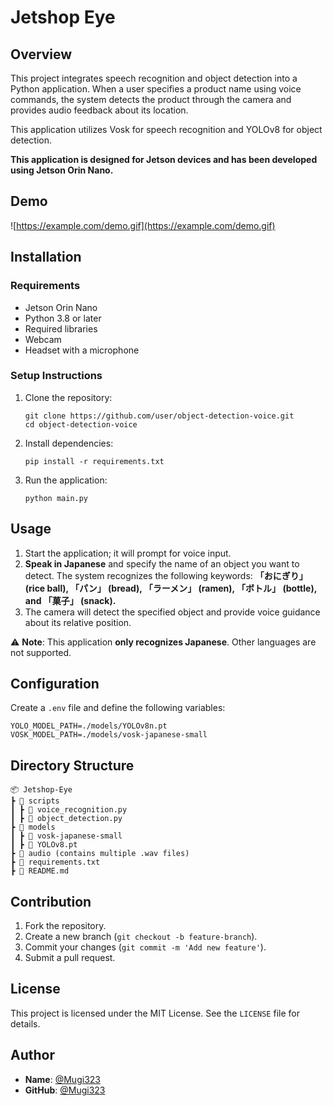 # Jetshop Eye

## Overview

This project integrates speech recognition and object detection into a Python application.
When a user specifies a product name using voice commands, the system detects the product through the camera and provides audio feedback about its location.

This application utilizes Vosk for speech recognition and YOLOv8 for object detection.

**This application is designed for Jetson devices and has been developed using Jetson Orin Nano.**

## Demo

![https://example.com/demo.gif](https://example.com/demo.gif)

## Installation

### Requirements

- Jetson Orin Nano
- Python 3.8 or later
- Required libraries
- Webcam
- Headset with a microphone

### Setup Instructions

1. Clone the repository:
    
    ```
    git clone https://github.com/user/object-detection-voice.git
    cd object-detection-voice
    ```
    
2. Install dependencies:
    
    ```
    pip install -r requirements.txt
    ```
    
3. Run the application:
    
    ```
    python main.py
    ```
    

## Usage

1. Start the application; it will prompt for voice input.
2. **Speak in Japanese** and specify the name of an object you want to detect. The system recognizes the following keywords: **「おにぎり」 (rice ball), 「パン」 (bread), 「ラーメン」 (ramen), 「ボトル」 (bottle), and 「菓子」 (snack).**
3. The camera will detect the specified object and provide voice guidance about its relative position.

⚠ **Note**: This application **only recognizes Japanese**. Other languages are not supported.

## Configuration

Create a `.env` file and define the following variables:

```
YOLO_MODEL_PATH=./models/YOLOv8n.pt
VOSK_MODEL_PATH=./models/vosk-japanese-small
```

## Directory Structure

```
📦 Jetshop-Eye
┣ 📂 scripts
┃ ┣ 📜 voice_recognition.py
┃ ┣ 📜 object_detection.py
┣ 📂 models
┃ ┣ 📂 vosk-japanese-small
┃ ┣ 📜 YOLOv8.pt
┣ 📂 audio (contains multiple .wav files)
┣ 📜 requirements.txt
┣ 📜 README.md
```

## Contribution

1. Fork the repository.
2. Create a new branch (`git checkout -b feature-branch`).
3. Commit your changes (`git commit -m 'Add new feature'`).
4. Submit a pull request.

## License

This project is licensed under the MIT License. See the `LICENSE` file for details.

## Author

- **Name**: [@Mugi323](https://github.com/Mugi323)
- **GitHub**: [@Mugi323](https://github.com/Mugi323)


